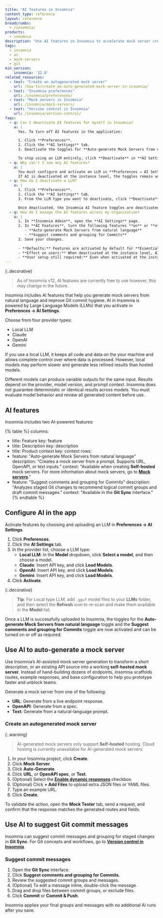 ```yaml
---
title: "AI features in Insomnia"
content_type: reference
layout: reference
breadcrumbs:
  - /insomnia/
products:
  - insomnia
description: "Use AI features in Insomnia to accelerate mock server creation and improve Git commit hygiene. Enable features by activating a large language model (LLM) in **Preferences → AI Settings** and turning on the feature toggles."
tags:
  - insomnia
  - ai
  - mock-servers
  - git
min_version:
    insomnia: '12.0'
related_resources:
  - text: "Create an autogenerated mock server"
    url: /how-to/create-an-auto-generated-mock-server-in-insomnia/
  - text: "Insomnia preferences"
    url: /insomnia/preferences/
  - text: "Mock servers in Insomnia"
    url: /insomnia/mock-servers/
  - text: "Version control in Insomnia"
    url: /insomnia/version-control/
faqs:
  - q: Can I deactivate AI features for myself in Insomnia?
    a: |
      Yes. To turn off AI features in the application:

      1. Click **Preferences**.
      2. Click the **AI Settings** tab.
      3. Deactivate the toggles for **Auto-generate Mock Servers from natural language** and **Suggest comments and grouping for Commits**.

      To stop using an LLM entirely, click **Deactivate** in **AI Settings**.  
  - q: Why can't I see any AI features?
    a: |
      You must configure and activate an LLM in **Preferences → AI Settings**.  
      If AI is deactivated at the instance level, the toggles remain unavailable in the UI.
  - q: How do I deactivate a LLM?
    a: |
      1. Click **Preferences**.
      2. Click the **AI Settings** tab.
      3. From the LLM type you want to deactivate, click **Deactivate**.

      Once deactivated, the Insomnia AI feature toggles are deactivated until a new LLM is configured.
  - q: How do I manage the AI features across my organization?
    a: |
      1. In **Insomnia Admin**, open the **AI Settings** page.
      2. In **AI Features**, turn the following features **on** or **off** at the instance level:
         - **Auto-generate Mock Servers from natural language**
         - **Suggest comments and grouping for Commits**
      3. Save your changes.
      
      - **Defaults:** Features are activated by default for **Essentials** and **Pro** plans, and deactivated by default for **Enterprise** plans.
      - **Effect on users:** When deactivated at the instance level, AI-supported features do not appear in the main app UI and the toggles in **Preferences → AI Settings** display an error explanation.
      - **User setup still required:** Even when activated at the instance level, each user must **activate a model** in **Preferences → AI Settings** before they can turn on feature toggles.
---
```

{:.decorative}
> As of Insomnia v12, AI features are currently free to use however, this may change in the future.

Insomnia includes AI features that help you generate mock servers from natural language and improve Git commit hygiene. AI in Insomnia is powered by Large Language Models (LLMs) that you activate in **Preferences → AI Settings**. 

Choose from four provider types: 
- Local LLM
- Claude
- OpenAI
- Gemini

If you use a local LLM, it keeps all code and data on the your machine and allows complete control over where data is processed. However, local models may perform slower and generate less refined results than hosted models.

Different models can produce variable outputs for the same input. Results depend on the provider, model version, and prompt context. Insomnia does not guarantee deterministic or identical results across models. You must evaluate model behavior and review all generated content before use.

## AI features

Insomnia includes two AI-powered features:

{% table %}
columns:
  - title: Feature
    key: feature
  - title: Description
    key: description
  - title: Product context
    key: context
rows:
  - feature: "Auto-generate Mock Servers from natural language"
    description: "Creates a mock server from a prompt. Supports URL, OpenAPI, or text inputs."
    context: "Available when creating **Self-hosted** mock servers. For more information about mock servers, go to [**Mock servers**](/insomnia/mock-servers/)."
  - feature: "Suggest comments and grouping for Commits"
    description: "Analyzes staged Git changes to recommend logical commit groups and draft commit messages."
    context: "Available in the **Git Sync** interface."
{% endtable %}

## Configure AI in the app

Activate features by choosing and uploading an LLM in **Preferences → AI Settings**.

1. Click **Preferences**.  
2. Click the **AI Settings** tab.  
3. In the provider list, choose a LLM type: 
    - **Local LLM**: In the **Model** dropdown, click **Select a model**, and then choose a model.
    - **Claude**: Insert API key, and click **Load Models**.
    - **OpenAI**: Insert API key, and click **Load Models**.
    - **Gemini**: Insert API key, and click **Load Models**.    
4. Click **Activate**.

{:.decorative}
> **Tip**: For Local type LLM, add `.gguf` model files to your **LLMs** folder, and then select the **Refresh** icon to re-scan and make them available in the **Model** list.

Once a LLM is successfully uploaded to Insomnia, the toggles for the **Auto-generate Mock Servers from natural language** toggle and the **Suggest comments and grouping for Commits** toggle are now activated and can be turned on or off as required.

## Use AI to auto-generate a mock server

Use Insomnia’s AI-assisted mock server generation to transform a short description, or an existing API source into a working **self-hosted mock server**. Instead of hand-building dozens of endpoints, Insomnia scaffolds routes, example responses, and base configuration to help you prototype faster and unblock teams.

Generate a mock server from one of the following:
- **URL**: Generate from a live endpoint response.  
- **OpenAPI**: Generate from a spec.  
- **Text**: Generate from a natural-language prompt. 

### Create an autogenerated mock server

{:.warning}
> AI-generated mock servers only support **Self-hosted** hosting. Cloud hosting is currently unavailable for AI-generated mock servers.

1. In your Insomnia project, click **Create**.  
2. Click **Mock Server**.  
3. Click **Auto-Generate**.  
4. Click **URL**, or **OpenAPI spec**, or **Text**. 
5. (Optional) Select the [**Enable dynamic responses**](/insomnia/dynamic-mocking/) checkbox.  
6. (Optional) Click **+ Add Files** to upload extra JSON files or YAML files.
7. Type an example URL.
8. Click **Create**.

To validate the action, open the **Mock Tester** tab, send a request, and confirm that the response matches the generated routes and fields.

## Use AI to suggest Git commit messages

Insomnia can suggest commit messages and grouping for staged changes in **Git Sync**. For Git concepts and workflows, go to [**Version control in Insomnia**](insomnia/version-control/).

### Suggest commit messages

1. Open the **Git Sync** interface.  
2. Click **Suggest comments and grouping for Commits**.  
3. Review the suggested commit groups and messages.  
4. (Optional) To edit a message inline, double-click the message.  
5. Drag and drop files between commit groups, or exclude files.  
6. Click **Commit** or **Commit & Push**.

Insomnia applies your final groups and messages with no additional AI runs after you save.